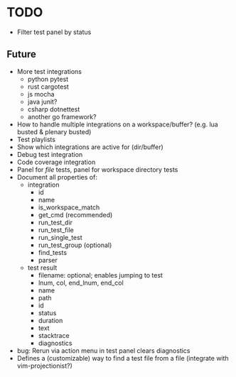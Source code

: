 # TODO

- Filter test panel by status

## Future

- More test integrations
  - python pytest
  - rust cargotest
  - js mocha
  - java junit?
  - csharp dotnettest
  - another go framework?
- How to handle multiple integrations on a workspace/buffer? (e.g. lua busted & plenary busted)
- Test playlists
- Show which integrations are active for (dir/buffer)
- Debug test integration
- Code coverage integration
- Panel for _file_ tests, panel for workspace directory tests
- Document all properties of:
  - integration
    - id
    - name
    - is_workspace_match
    - get_cmd (recommended)
    - run_test_dir
    - run_test_file
    - run_single_test
    - run_test_group (optional)
    - find_tests
    - parser
  - test result
    - filename: optional; enables jumping to test
    - lnum, col, end_lnum, end_col
    - name
    - path
    - id
    - status
    - duration
    - text
    - stacktrace
    - diagnostics
- bug: Rerun via action menu in test panel clears diagnostics
- Defines a (customizable) way to find a test file from a file (integrate with vim-projectionist?)
